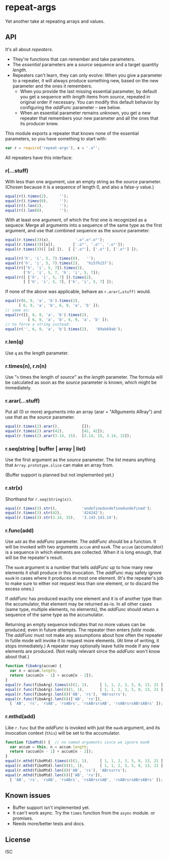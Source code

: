 ﻿
<!--#echo json="package.json" key="name" underline="=" -->
repeat-args
===========
<!--/#echo -->

<!--#echo json="package.json" key="description" -->
Yet another take at repeating arrays and values.
<!--/#echo -->


API
---

It's all about _repeaters_.
* They're functions that can remember and take parameters.
* The _essential_ parameters are a _source_ sequence
  and a target quantity _length_.
* Repeaters can't learn, they can only evolve:
  When you give a parameter to a repeater,
  it will always produce something new,
  based on the new parameter and the ones it remembers.
  * When you provide the last missing essential parameter, by default
    you get a sequence with _length_ items from _source_, repeated in
    original order if necessary.
    You can modify this default behavior by configuring
    the _addFunc_ parameter – see below.
  * When an essential parameter remains unknown, you get
    a new repeater that remembers your new parameter and
    all the ones that its producer knew.

This module exports a repeater that knows none of the
essential parameters, so you have something to start with:

<!--#include file="test/usage.js" start="  //#require" stop="  //#"
  outdent="  " code="javascript" -->
<!--#verbatim lncnt="3" -->
```javascript
var r = require('repeat-args'), x = '.o°';
```
<!--/include-->

All repeaters have this interface:


### r(…stuff)

With less than one argument, use an empty string as the _source_ parameter.
(Chosen because it is a sequence of length 0, and also a false-y value.)

<!--#include file="test/usage.js" start="  //#r-no-args" stop="  //#"
  outdent="  " code="javascript" -->
<!--#verbatim lncnt="6" -->
```javascript
equal(r().times(2),     '');
equal(r().times(0),     '');
equal(r().len(2),       '');
equal(r().len(0),       '');
```
<!--/include-->

With at least one argument, of which the first one is recognized as a sequece:
Merge all arguments into a sequence of the same type as the first argument,
and use that combined sequence as the _source_ parameter.

<!--#include file="test/usage.js" start="  //#r-times3-brackets" stop="  //#"
  outdent="  " code="javascript" -->
<!--#verbatim lncnt="5" -->
```javascript
equal(r.times(3)(x),           '.o°.o°.o°');
equal(r.times(3)([x]),        ['.o°', '.o°', '.o°']);
equal(r.times(3)([ [x] ]),  [ ['.o°'], ['.o°'], ['.o°'] ]);
```
<!--/include-->

<!--#include file="test/usage.js" start="  //#r-hi57" stop="  //#"
  outdent="  " code="javascript" -->
<!--#verbatim lncnt="8" -->
```javascript
equal(r('h', 'i', 5, 7).times(0),   '');
equal(r('h', 'i', 5, 7).times(2),   'hi57hi57');
equal(r(['h', 'i', 5, 7]).times(2),
        ['h', 'i', 5, 7, 'h', 'i', 5, 7]);
equal(r([ ['h', 'i', 5, 7] ]).times(2),
        [ ['h', 'i', 5, 7], ['h', 'i', 5, 7] ]);
```
<!--/include-->

If none of the above was applicable, behave as `r.arar(…stuff)` would.

<!--#include file="test/usage.js" start="  //#r-69ab" stop="  //#"
  outdent="  " code="javascript" -->
<!--#verbatim lncnt="9" -->
```javascript
equal(r(6, 9, 'a', 'b').times(2),
      [ 6, 9, 'a', 'b', 6, 9, 'a', 'b' ]);
// same as:
equal(r([], 6, 9, 'a', 'b').times(2),
          [ 6, 9, 'a', 'b', 6, 9, 'a', 'b' ]);
// to force a string instead:
equal(r('', 6, 9, 'a', 'b').times(2),   '69ab69ab');
```
<!--/include-->


### r.len(q)

Use `q` as the _length_ parameter.


### r.times(n), r.n(n)

Use "`n` times the length of _source_" as the _length_ parameter.
The formula will be calculated as soon as the _source_ parameter is known,
which might be immediately.


### r.arar(…stuff)

Put all (0 or more) arguments into an array (arar = "ARguments ARray")
and use that as the _source_ parameter.

<!--#include file="test/usage.js" start="  //#r-arar" stop="  //#"
  outdent="  " code="javascript" -->
<!--#verbatim lncnt="5" -->
```javascript
equal(r.times(2).arar(),          []);
equal(r.times(2).arar(42),        [42, 42]);
equal(r.times(2).arar(3.14, 15),  [3.14, 15, 3.14, 15]);
```
<!--/include-->


### r.seq(string | buffer | array | list)

Use the first argument as the _source_ parameter.
The _list_ means anything that `Array.prototype.slice` can make an array from.

(Buffer support is planned but not implemented yet.)


### r.str(x)

Shorthand for `r.seq(String(x))`.

<!--#include file="test/usage.js" start="  //#r-str" stop="  //#"
  outdent="  " code="javascript" -->
<!--#verbatim lncnt="5" -->
```javascript
equal(r.times(3).str(),           'undefinedundefinedundefined');
equal(r.times(3).str(42),         '424242');
equal(r.times(3).str(3.14, 15),   '3.143.143.14');
```
<!--/include-->


### r.func(add)

Use `add` as the _addFunc_ parameter. The _addFunc_ should be a function.
It will be invoked with two arguments `accum` and `maxN`.
The `accum` (accumulator) is a sequence in which elements are collected.
When it is long enough, that will be the repeater's result.

The `maxN` argument is a number that tells _addFunc_ up to how many new
elements it shall produce in this invocation.
The _addFunc_ may safely ignore `maxN` in cases where it produces at most
one element.
(It's the repeater's job to make sure to either not request less than one
element, or to discard the excess ones.)

If _addFunc_ has produced exaclty one element and it is of another type
than the accumulator, that element may be returned as-is.
In all other cases (same type, multiple elements, no elements),
the _addFunc_ should return a sequence of the same type as the accumulator.

Returning an empty sequence indicates that no more values can be produced,
even in future attempts. The repeater then enters _futile mode_.
The _addFunc_ must not make any assumptions about how often the repeater in
futile mode will invoke it to request more elements. (At time of writing,
it stops immediately.)
A repeater may optionally leave futile mode if any new elements are produced.
(Not really relevant since the _addFunc_ won't know about that.)

<!--#include file="test/usage.js" start="  //#fiboArg" stop="  //#"
  outdent="  " code="javascript" -->
<!--#verbatim lncnt="11" -->
```javascript
function fiboArg(accum) {
  var n = accum.length;
  return (accum[n - 1] + accum[n - 2]);
}
equal(r.func(fiboArg).times(4)(1, 1),     [ 1, 1, 2, 3, 5, 8, 13, 21 ]);
equal(r.func(fiboArg).len(8)(1, 1),       [ 1, 1, 2, 3, 5, 8, 13, 21 ]);
equal(r.func(fiboArg).len(8)('AB', 'rs'), 'ABrssrrs');
equal(r.func(fiboArg).len(6)(['AB', 'rs']),
  [ 'AB', 'rs', 'rsAB', 'rsABrs', 'rsABrsrsAB', 'rsABrsrsABrsABrs' ]);
```
<!--/include-->


### r.mthd(add)

Like `r.func` but the _addFunc_ is invoked with just the `maxN` argument,
and its invocation context (`this`) will be set to the accumulator.

<!--#include file="test/usage.js" start="  //#fiboMtd" stop="  //#"
  outdent="  " code="javascript" -->
<!--#verbatim lncnt="11" -->
```javascript
function fiboMtd() {  // no named arguments since we ignore maxN
  var accum = this, n = accum.length;
  return (accum[n - 1] + accum[n - 2]);
}
equal(r.mthd(fiboMtd).times(4)(1, 1),     [ 1, 1, 2, 3, 5, 8, 13, 21 ]);
equal(r.mthd(fiboMtd).len(8)(1, 1),       [ 1, 1, 2, 3, 5, 8, 13, 21 ]);
equal(r.mthd(fiboMtd).len(8)('AB', 'rs'), 'ABrssrrs');
equal(r.mthd(fiboMtd).len(6)(['AB', 'rs']),
  [ 'AB', 'rs', 'rsAB', 'rsABrs', 'rsABrsrsAB', 'rsABrsrsABrsABrs' ]);
```
<!--/include-->











<!--#toc stop="scan" -->



Known issues
------------

* Buffer support isn't implemented yet.
* It can't work async. Try the `times` function from the `async` module.
  or promises.
* Needs more/better tests and docs.




License
-------
<!--#echo json="package.json" key=".license" -->
ISC
<!--/#echo -->
